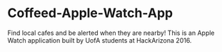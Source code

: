 # Coffeed-Apple-Watch-App
Find local cafes and be alerted when they are nearby!
This is an Apple Watch application built by UofA students at HackArizona 2016. 
